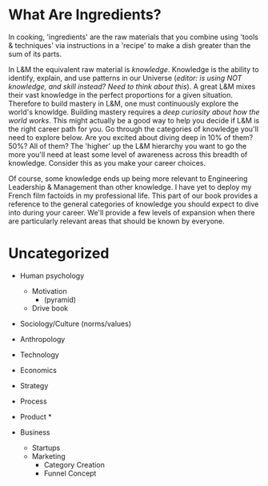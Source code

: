 # What Are Ingredients?
In cooking, 'ingredients' are the raw materials that you combine using 'tools & techniques' via instructions in a 'recipe' to make a dish greater than the sum of its parts. 

In L&M the equivalent raw material is *knowledge*. Knowledge is the ability to identify, explain, and use patterns in our Universe (*editor: is using NOT knowledge, and skill instead? Need to think about this*). A great L&M mixes their vast knowledge in the perfect proportions for a given situation. Therefore to build mastery in L&M, one must continuously explore the world's knowldge. Building mastery requires a *deep curiosity about how the world works*. This might actually be a good way to help you decide if L&M is the right career path for you. Go through the categories of knowledge you'll need to explore below. Are you excited about diving deep in 10% of them? 50%? All of them? The 'higher' up the L&M hierarchy you want to go the more you'll need at least some level of awareness across this breadth of knowledge. Consider this as you make your career choices.

Of course, some knowledge ends up being more relevant to Engineering Leadership & Management than other knowledge. I have yet to deploy my French film factoids in my professional life. This part of our book provides a reference to the general categories of knowledge you should expect to dive into during your career. We'll provide a few levels of expansion when there are particularly relevant areas that should be known by everyone. 

# Uncategorized


* Human psychology
   * Motivation 
      * (pyramid)
   * Drive book
    
* Sociology/Culture (norms/values)
* Anthropology
* Technology
* Economics
* Strategy
* Process
* Product
   * 
* Business
   * Startups
   * Marketing
     * Category Creation
	 * Funnel Concept
	 

   